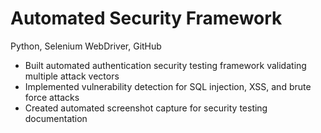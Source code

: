 # Automated Security Framework
Python, Selenium WebDriver, GitHub
- Built automated authentication security testing framework validating multiple attack vectors
- Implemented vulnerability detection for SQL injection, XSS, and brute force attacks
- Created automated screenshot capture for security testing documentation
